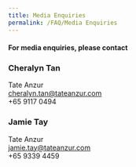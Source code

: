 ```yaml
---
title: Media Enquiries
permalink: /FAQ/Media Enquiries
---
```


#### For media enquiries, please contact
### Cheralyn Tan<br>
Tate Anzur<br>
cheralyn.tan@tateanzur.com<br>
+65 9117 0494
<br>
### Jamie Tay<br>
Tate Anzur<br>
jamie.tay@tateanzur.com<br>
 +65 9339 4459<br>
